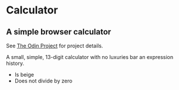 # Calculator

## A simple browser calculator

See [The Odin Project](https://www.theodinproject.com/lessons/foundations-calculator) for project details.

A small, simple, 13-digit calculator with no luxuries bar an expression history.

- Is beige
- Does not divide by zero